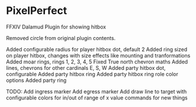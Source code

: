 # PixelPerfect
FFXIV Dalamud Plugin for showing hitbox

Removed circle from original plugin contents.

Added configurable radius for player hitbox dot, default 2
Added ring sized on player hitbox, changes with size effects like mounting and tranformations
Added moar rings, rings 1, 2, 3, 4, 5
Fixed True north chevron maths
Added lines, chevrons for other cardinals E, S, W
Added party hitbox dot, configurable
Added party hitbox ring
Added party hitbox ring role color options
Added party ring

TODO:
Add ingress marker
Add egress marker
Add draw line to target with configurable colors for in/out of range of x value
commands for new things
